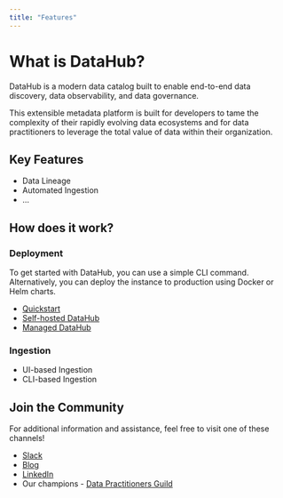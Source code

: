 ```yaml
---
title: "Features"
---
```


# What is DataHub?

DataHub is a modern data catalog built to enable end-to-end data discovery, data observability, and data governance.

This extensible metadata platform is built for developers to tame the complexity of their rapidly evolving data ecosystems and for data practitioners to leverage the total value of data within their organization.

## Key Features

- Data Lineage
- Automated Ingestion
- …

## How does it work?

### Deployment

To get started with DataHub, you can use a simple CLI command. Alternatively, you can deploy the instance to production using Docker or Helm charts.

- [Quickstart](https://datahubproject.io/docs/quickstart)
- [Self-hosted DataHub](https://datahubproject.io/docs/deploy/kubernetes)
- [Managed DataHub](https://datahubproject.io/docs/managed-datahub/managed-datahub-overview)

### Ingestion

- UI-based Ingestion
- CLI-based Ingestion

## Join the Community

For additional information and assistance, feel free to visit one of these channels!

- [Slack](https://datahubspace.slack.com)
- [Blog](https://blog.datahubproject.io/)
- [LinkedIn](https://www.linkedin.com/company/acryl-data/)
- Our champions - [Data Practitioners Guild](https://datahubproject.io/guild/?_gl=1*11cd6n0*_gcl_au*ODQyMTk0NTI5LjE2OTQ2NjI1MjM.)
